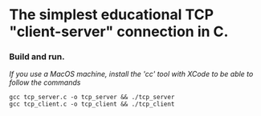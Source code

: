 # The simplest educational TCP "client-server" connection in C.

### Build and run.

_If you use a MacOS machine, install the 'cc' tool with XCode to be able to follow the commands_

```
gcc tcp_server.c -o tcp_server && ./tcp_server
gcc tcp_client.c -o tcp_client && ./tcp_client
```
